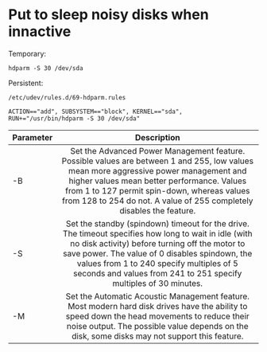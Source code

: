 # Put to sleep noisy disks when innactive


Temporary:

``hdparm -S 30 /dev/sda``

Persistent:

``/etc/udev/rules.d/69-hdparm.rules``

``` 
ACTION=="add", SUBSYSTEM=="block", KERNEL=="sda", RUN+="/usr/bin/hdparm -S 30 /dev/sda"
``` 

|Parameter | Description |
|----------|:-------------:|
|-B | Set the Advanced Power Management feature. Possible values are between 1 and 255, low values mean more aggressive power management and higher values mean better performance. Values from 1 to 127 permit spin-down, whereas values from 128 to 254 do not. A value of 255 completely disables the feature. |
|-S | Set the standby (spindown) timeout for the drive. The timeout specifies how long to wait in idle (with no disk activity) before turning off the motor to save power. The value of 0 disables spindown, the values from 1 to 240 specify multiples of 5 seconds and values from 241 to 251 specify multiples of 30 minutes. |
|-M | Set the Automatic Acoustic Management feature. Most modern hard disk drives have the ability to speed down the head movements to reduce their noise output. The possible value depends on the disk, some disks may not support this feature. |
